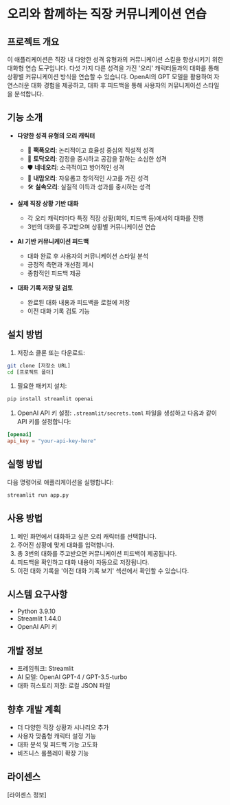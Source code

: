 # 오리와 함께하는 직장 커뮤니케이션 연습
## 프로젝트 개요
이 애플리케이션은 직장 내 다양한 성격 유형과의 커뮤니케이션 스킬을 향상시키기 위한 대화형 연습 도구입니다. 다섯 가지 다른 성격을 가진 '오리' 캐릭터들과의 대화를 통해 상황별 커뮤니케이션 방식을 연습할 수 있습니다. OpenAI의 GPT 모델을 활용하여 자연스러운 대화 경험을 제공하고, 대화 후 피드백을 통해 사용자의 커뮤니케이션 스타일을 분석합니다.
## 기능 소개
- **다양한 성격 유형의 오리 캐릭터**
    - 🧠 **팩폭오리**: 논리적이고 효율성 중심의 직설적 성격
    - 💖 **토닥오리**: 감정을 중시하고 공감을 잘하는 소심한 성격
    - 🛡️ **네네오리**: 소극적이고 방어적인 성격
    - 🎨 **내맘오리**: 자유롭고 창의적인 사고를 가진 성격
    - 🛠️ **실속오리**: 실질적 이득과 성과를 중시하는 성격

- **실제 직장 상황 기반 대화**
    - 각 오리 캐릭터마다 특정 직장 상황(회의, 피드백 등)에서의 대화를 진행
    - 3번의 대화를 주고받으며 상황별 커뮤니케이션 연습

- **AI 기반 커뮤니케이션 피드백**
    - 대화 완료 후 사용자의 커뮤니케이션 스타일 분석
    - 긍정적 측면과 개선점 제시
    - 종합적인 피드백 제공

- **대화 기록 저장 및 검토**
    - 완료된 대화 내용과 피드백을 로컬에 저장
    - 이전 대화 기록 검토 기능

## 설치 방법
1. 저장소 클론 또는 다운로드:
``` bash
git clone [저장소 URL]
cd [프로젝트 폴더]
```
1. 필요한 패키지 설치:
``` bash
pip install streamlit openai
```
1. OpenAI API 키 설정: `.streamlit/secrets.toml` 파일을 생성하고 다음과 같이 API 키를 설정합니다:
``` toml
[openai]
api_key = "your-api-key-here"
```
## 실행 방법
다음 명령어로 애플리케이션을 실행합니다:
``` bash
streamlit run app.py
```
## 사용 방법
1. 메인 화면에서 대화하고 싶은 오리 캐릭터를 선택합니다.
2. 주어진 상황에 맞게 대화를 입력합니다.
3. 총 3번의 대화를 주고받으면 커뮤니케이션 피드백이 제공됩니다.
4. 피드백을 확인하고 대화 내용이 자동으로 저장됩니다.
5. 이전 대화 기록을 '이전 대화 기록 보기' 섹션에서 확인할 수 있습니다.

## 시스템 요구사항
- Python 3.9.10
- Streamlit 1.44.0
- OpenAI API 키

## 개발 정보
- 프레임워크: Streamlit
- AI 모델: OpenAI GPT-4 / GPT-3.5-turbo
- 대화 히스토리 저장: 로컬 JSON 파일

## 향후 개발 계획
- 더 다양한 직장 상황과 시나리오 추가
- 사용자 맞춤형 캐릭터 설정 기능
- 대화 분석 및 피드백 기능 고도화
- 비즈니스 롤플레이 확장 기능

## 라이센스
[라이센스 정보]
